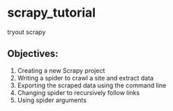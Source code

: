 # scrapy_tutorial
tryout scrapy

## Objectives:
1. Creating a new Scrapy project
1. Writing a spider to crawl a site and extract data
1. Exporting the scraped data using the command line
1. Changing spider to recursively follow links
1. Using spider arguments
